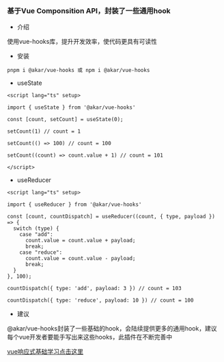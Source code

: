 ### 基于Vue Componsition API，封装了一些通用hook

+ 介绍

使用vue-hooks库，提升开发效率，使代码更具有可读性

+ 安装

```
pnpm i @akar/vue-hooks 或 npm i @akar/vue-hooks
```

+ useState

```
<script lang="ts" setup>

import { useState } from '@akar/vue-hooks'

const [count, setCount] = useState(0);

setCount(1) // count = 1 

setCount(() => 100) // count = 100

setCount((count) => count.value + 1) // count = 101

</script>

```

+ useReducer

```
<script lang="ts" setup>

import { useReducer } from '@akar/vue-hooks'

const [count, countDispatch] = useReducer((count, { type, payload }) => {
  switch (type) {
    case "add":
      count.value = count.value + payload;
      break;
    case "reduce":
      count.value = count.value - payload;
      break;
  }
}, 100);

countDispatch({ type: 'add', payload: 3 }) // count = 103

countDispatch({ type: 'reduce', payload: 10 }) // count = 100

```


+ 建议

@akar/vue-hooks封装了一些基础的hook，会陆续提供更多的通用hook，建议每个vue开发者要能手写出来这些hooks，此插件在不断完善中

[vue响应式基础学习点击这里](https://v3.cn.vuejs.org/api/basic-reactivity.html#reactive "Vue3")